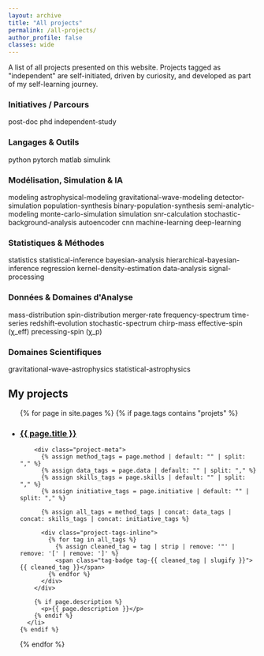 ```yaml
---
layout: archive
title: "All projects"
permalink: /all-projects/
author_profile: false
classes: wide
---
```


A list of all projects presented on this website. Projects tagged as "independent" are self-initiated, 
driven by curiosity, and developed as part of my self-learning journey.

<div class="tags-container" aria-label="Compétences et tags">
  <!-- Initiatives / Parcours -->
  <div class="tags-category" role="list" aria-labelledby="cat-initiatives">
    <h3 id="cat-initiatives">Initiatives / Parcours</h3>
    <span class="tag tag-post-doc" role="listitem" title="Post-doctorat">post-doc</span>
    <span class="tag tag-phd" role="listitem" title="Doctorat (PhD)">phd</span>
    <span class="tag tag-independent-study" role="listitem" title="Travail/étude indépendante">independent-study</span>
  </div>

  <!-- Langages & Outils -->
  <div class="tags-category" role="list" aria-labelledby="cat-tools">
    <h3 id="cat-tools">Langages & Outils</h3>
    <span class="tag tag-python" role="listitem" title="Python">python</span>
    <span class="tag tag-pytorch" role="listitem" title="PyTorch">pytorch</span>
    <span class="tag tag-matlab" role="listitem" title="MATLAB">matlab</span>
    <span class="tag tag-simulink" role="listitem" title="Simulink">simulink</span>
  </div>

  <!-- Modélisation, Simulation & IA -->
  <div class="tags-category" role="list" aria-labelledby="cat-modeling">
    <h3 id="cat-modeling">Modélisation, Simulation & IA</h3>
    <span class="tag tag-modeling" role="listitem">modeling</span>
    <span class="tag tag-astrophysical-modeling" role="listitem">astrophysical-modeling</span>
    <span class="tag tag-gravitational-wave-modeling" role="listitem">gravitational-wave-modeling</span>
    <span class="tag tag-detector-simulation" role="listitem">detector-simulation</span>
    <span class="tag tag-population-synthesis" role="listitem">population-synthesis</span>
    <span class="tag tag-binary-population-synthesis" role="listitem">binary-population-synthesis</span>
    <span class="tag tag-semi-analytic-modeling" role="listitem">semi-analytic-modeling</span>
    <span class="tag tag-monte-carlo-simulation" role="listitem">monte-carlo-simulation</span>
    <span class="tag tag-simulation" role="listitem">simulation</span>
    <span class="tag tag-snr-calculation" role="listitem">snr-calculation</span>
    <span class="tag tag-stochastic-background-analysis" role="listitem">stochastic-background-analysis</span>
    <span class="tag tag-autoencoder" role="listitem">autoencoder</span>
    <span class="tag tag-cnn" role="listitem">cnn</span>
    <span class="tag tag-machine-learning" role="listitem">machine-learning</span>
    <span class="tag tag-deep-learning" role="listitem">deep-learning</span>
  </div>

  <!-- Statistiques & Méthodes -->
  <div class="tags-category" role="list" aria-labelledby="cat-stats">
    <h3 id="cat-stats">Statistiques & Méthodes</h3>
    <span class="tag tag-statistics" role="listitem">statistics</span>
    <span class="tag tag-statistical-inference" role="listitem">statistical-inference</span>
    <span class="tag tag-bayesian-analysis" role="listitem">bayesian-analysis</span>
    <span class="tag tag-hierarchical-bayesian-inference" role="listitem">hierarchical-bayesian-inference</span>
    <span class="tag tag-regression" role="listitem">regression</span>
    <span class="tag tag-kernel-density-estimation" role="listitem">kernel-density-estimation</span>
    <span class="tag tag-data-analysis" role="listitem">data-analysis</span>
    <span class="tag tag-signal-processing" role="listitem">signal-processing</span>
  </div>

  <!-- Données & Domaines d'Analyse -->
  <div class="tags-category" role="list" aria-labelledby="cat-data">
    <h3 id="cat-data">Données & Domaines d'Analyse</h3>
    <span class="tag tag-mass-distribution" role="listitem">mass-distribution</span>
    <span class="tag tag-spin-distribution" role="listitem">spin-distribution</span>
    <span class="tag tag-merger-rate" role="listitem">merger-rate</span>
    <span class="tag tag-frequency-spectrum" role="listitem">frequency-spectrum</span>
    <span class="tag tag-time-series" role="listitem">time-series</span>
    <span class="tag tag-redshift-evolution" role="listitem">redshift-evolution</span>
    <span class="tag tag-stochastic-spectrum" role="listitem">stochastic-spectrum</span>
    <span class="tag tag-chirp-mass" role="listitem">chirp-mass</span>
    <span class="tag tag-effective-spin" role="listitem">effective-spin (χ_eff)</span>
    <span class="tag tag-precessing-spin" role="listitem">precessing-spin (χ_p)</span>
  </div>

  <!-- Domaines Scientifiques -->
  <div class="tags-category" role="list" aria-labelledby="cat-domaines">
    <h3 id="cat-domaines">Domaines Scientifiques</h3>
    <span class="tag tag-gravitational-wave-astrophysics" role="listitem">gravitational-wave-astrophysics</span>
    <span class="tag tag-statistical-astrophysics" role="listitem">statistical-astrophysics</span>
  </div>
</div>

## My projects
<ul>
  {% for page in site.pages %}
    {% if page.tags contains "projets" %}
      <li>
        <h3><a href="{{ page.url | relative_url }}">{{ page.title }}</a></h3>

        <div class="project-meta">
          {% assign method_tags = page.method | default: "" | split: "," %}
          {% assign data_tags = page.data | default: "" | split: "," %}
          {% assign skills_tags = page.skills | default: "" | split: "," %}
          {% assign initiative_tags = page.initiative | default: "" | split: "," %}
          
          {% assign all_tags = method_tags | concat: data_tags | concat: skills_tags | concat: initiative_tags %}
          
          <div class="project-tags-inline">
            {% for tag in all_tags %}
              {% assign cleaned_tag = tag | strip | remove: '"' | remove: '[' | remove: ']' %}
              <span class="tag-badge tag-{{ cleaned_tag | slugify }}">{{ cleaned_tag }}</span>
            {% endfor %}
          </div>
        </div>

        {% if page.description %}
          <p>{{ page.description }}</p>
        {% endif %}
      </li>
    {% endif %}
  {% endfor %}
</ul>
